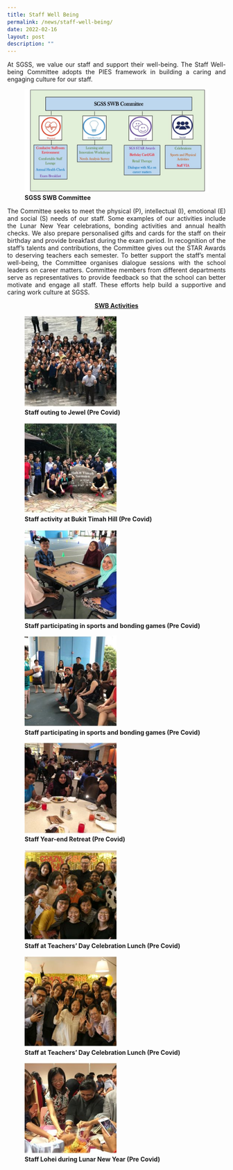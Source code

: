 ```yaml
---
title: Staff Well Being
permalink: /news/staff-well-being/
date: 2022-02-16
layout: post
description: ""
---
```


<p style="text-align: justify;"> At SGSS, we value our staff and support their well-being. The Staff Well-being Committee adopts the PIES framework in building a caring and engaging culture for our staff. </p>

<figure>
<img src="/images/Staff%20Well%20Being/Slide1-2-1024x576.jpg">
<figcaption> <strong> SGSS SWB Committee </strong> </figcaption>
</figure>

<p style="text-align: justify;"> The Committee seeks to meet the physical (P), intellectual (I), emotional (E) and social (S) needs of our staff. Some examples of our activities include the Lunar New Year celebrations, bonding activities and annual health checks. We also prepare personalised gifts and cards for the staff on their birthday and provide breakfast during the exam period. In recognition of the staff’s talents and contributions, the Committee gives out the STAR Awards to deserving teachers each semester. To better support the staff’s mental well-being, the Committee organises dialogue sessions with the school leaders on career matters. Committee members from different departments serve as representatives to provide feedback so that the school can better motivate and engage all staff. These efforts help build a supportive and caring work culture at SGSS. </p>

<p style="text-align: center;"><strong><u>SWB Activities </u></strong></p>

<figure>
	<a href="/images/Staff%20Well%20Being/Slide9-1-250x250.jpg" target = "_blank"> <img src="/images/Staff%20Well%20Being/Slide9-1-250x250.jpg" 
     style="width:50%"></a>
<figcaption> 
	<strong> Staff outing to Jewel (Pre Covid)</strong> 
	</figcaption>
</figure>

<figure>
	<a href="/images/Staff%20Well%20Being/Slide8-1-250x250.jpg" target = "_blank"> <img src="/images/Staff%20Well%20Being/Slide8-1-250x250.jpg" 
     style="width:50%"></a>
<figcaption> 
	<strong> Staff activity at Bukit Timah Hill (Pre Covid)</strong> 
	</figcaption>
</figure>

<figure>
	<a href="/images/Staff%20Well%20Being/Slide7-3-250x250.jpg" target = "_blank"> <img src="/images/Staff%20Well%20Being/Slide7-3-250x250.jpg" 
     style="width:50%"></a>
<figcaption> 
	<strong> Staff participating in sports and bonding games (Pre Covid)</strong> 
	</figcaption>
</figure>

<figure>
	<a href="/images/Staff%20Well%20Being/Slide6-2-250x250.jpg" target = "_blank"> <img src="/images/Staff%20Well%20Being/Slide6-2-250x250.jpg" 
     style="width:50%"></a>
<figcaption> 
	<strong> Staff participating in sports and bonding games (Pre Covid)</strong> 
	</figcaption>
</figure>

<figure>
	<a href="/images/Staff%20Well%20Being/Slide5-2-250x250.jpg" target = "_blank"> <img src="/images/Staff%20Well%20Being/Slide5-2-250x250.jpg" 
     style="width:50%"></a>
<figcaption> 
	<strong> Staff Year-end Retreat (Pre Covid)</strong> 
	</figcaption>
</figure>

<figure>
	<a href="/images/Staff%20Well%20Being/Slide2-2-250x250.jpg" target = "_blank"> <img src="/images/Staff%20Well%20Being/Slide2-2-250x250.jpg" 
     style="width:50%"></a>
<figcaption> 
	<strong> Staff at Teachers’ Day Celebration Lunch (Pre Covid) </strong> 
	</figcaption>
</figure>

<figure>
	<a href="/images/Staff%20Well%20Being/Slide3-2-250x250.jpg" target = "_blank"> <img src="/images/Staff%20Well%20Being/Slide3-2-250x250.jpg" 
     style="width:50%"></a>
<figcaption> 
	<strong> Staff at Teachers’ Day Celebration Lunch (Pre Covid) </strong> 
	</figcaption>
</figure>

<figure>
	<a href="/images/Staff%20Well%20Being/Slide4-2-250x250.jpg" target = "_blank"> <img src="/images/Staff%20Well%20Being/Slide4-2-250x250.jpg" 
     style="width:50%"></a>
<figcaption> 
	<strong> Staff Lohei during Lunar New Year (Pre Covid) </strong> 
	</figcaption>
</figure>